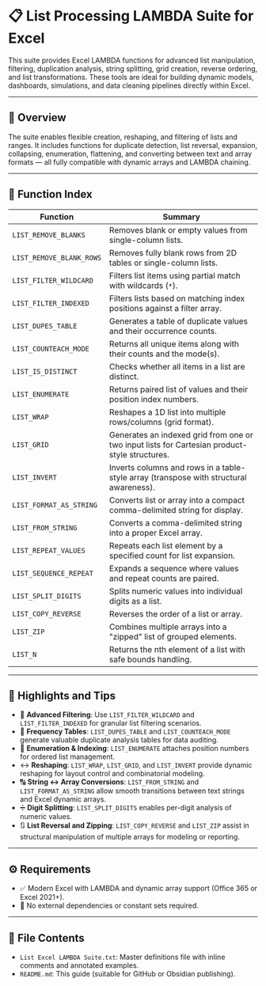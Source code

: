# 📋 List Processing LAMBDA Suite for Excel

This suite provides Excel LAMBDA functions for advanced list manipulation, filtering, duplication analysis, string splitting, grid creation, reverse ordering, and list transformations. These tools are ideal for building dynamic models, dashboards, simulations, and data cleaning pipelines directly within Excel.

---

## 📘 Overview

The suite enables flexible creation, reshaping, and filtering of lists and ranges. It includes functions for duplicate detection, list reversal, expansion, collapsing, enumeration, flattening, and converting between text and array formats — all fully compatible with dynamic arrays and LAMBDA chaining.

---

## 📑 Function Index

| Function | Summary |
|---------|---------|
| `LIST_REMOVE_BLANKS` | Removes blank or empty values from single-column lists. |
| `LIST_REMOVE_BLANK_ROWS` | Removes fully blank rows from 2D tables or single-column lists. |
| `LIST_FILTER_WILDCARD` | Filters list items using partial match with wildcards (`*`). |
| `LIST_FILTER_INDEXED` | Filters lists based on matching index positions against a filter array. |
| `LIST_DUPES_TABLE` | Generates a table of duplicate values and their occurrence counts. |
| `LIST_COUNTEACH_MODE` | Returns all unique items along with their counts and the mode(s). |
| `LIST_IS_DISTINCT` | Checks whether all items in a list are distinct. |
| `LIST_ENUMERATE` | Returns paired list of values and their position index numbers. |
| `LIST_WRAP` | Reshapes a 1D list into multiple rows/columns (grid format). |
| `LIST_GRID` | Generates an indexed grid from one or two input lists for Cartesian product-style structures. |
| `LIST_INVERT` | Inverts columns and rows in a table-style array (transpose with structural awareness). |
| `LIST_FORMAT_AS_STRING` | Converts list or array into a compact comma-delimited string for display. |
| `LIST_FROM_STRING` | Converts a comma-delimited string into a proper Excel array. |
| `LIST_REPEAT_VALUES` | Repeats each list element by a specified count for list expansion. |
| `LIST_SEQUENCE_REPEAT` | Expands a sequence where values and repeat counts are paired. |
| `LIST_SPLIT_DIGITS` | Splits numeric values into individual digits as a list. |
| `LIST_COPY_REVERSE` | Reverses the order of a list or array. |
| `LIST_ZIP` | Combines multiple arrays into a "zipped" list of grouped elements. |
| `LIST_N` | Returns the nth element of a list with safe bounds handling. |

---

## 🧩 Highlights and Tips

- 🔄 **Advanced Filtering**: Use `LIST_FILTER_WILDCARD` and `LIST_FILTER_INDEXED` for granular list filtering scenarios.
- 🧮 **Frequency Tables**: `LIST_DUPES_TABLE` and `LIST_COUNTEACH_MODE` generate valuable duplicate analysis tables for data auditing.
- 🔢 **Enumeration & Indexing**: `LIST_ENUMERATE` attaches position numbers for ordered list management.
- ↔ **Reshaping**: `LIST_WRAP`, `LIST_GRID`, and `LIST_INVERT` provide dynamic reshaping for layout control and combinatorial modeling.
- 🔠 **String ↔ Array Conversions**: `LIST_FROM_STRING` and `LIST_FORMAT_AS_STRING` allow smooth transitions between text strings and Excel dynamic arrays.
- ➗ **Digit Splitting**: `LIST_SPLIT_DIGITS` enables per-digit analysis of numeric values.
- 🔃 **List Reversal and Zipping**: `LIST_COPY_REVERSE` and `LIST_ZIP` assist in structural manipulation of multiple arrays for modeling or reporting.

---

## ⚙️ Requirements

- ✅ Modern Excel with LAMBDA and dynamic array support (Office 365 or Excel 2021+).
- 🚫 No external dependencies or constant sets required.

---

## 📎 File Contents

- `List Excel LAMBDA Suite.txt`: Master definitions file with inline comments and annotated examples.
- `README.md`: This guide (suitable for GitHub or Obsidian publishing).
